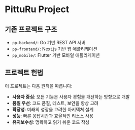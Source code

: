 # PittuRu Project

## 기존 프로젝트 구조

- `pp-backend/`: Go 기반 REST API 서버
- `pp-frontend/`: Next.js 기반 웹 애플리케이션
- `pp_mobile/`: Flutter 기반 모바일 애플리케이션

## 프로젝트 헌법

이 프로젝트는 다음 원칙을 따릅니다:

- **사용자 중심**: 모든 기능은 사용자 경험을 개선하는 방향으로 개발
- **품질 우선**: 코드 품질, 테스트, 보안을 항상 고려
- **확장성**: 미래의 성장을 고려한 아키텍처 설계  
- **성능**: 빠른 응답시간과 효율적인 리소스 사용
- **유지보수성**: 명확하고 읽기 쉬운 코드 작성